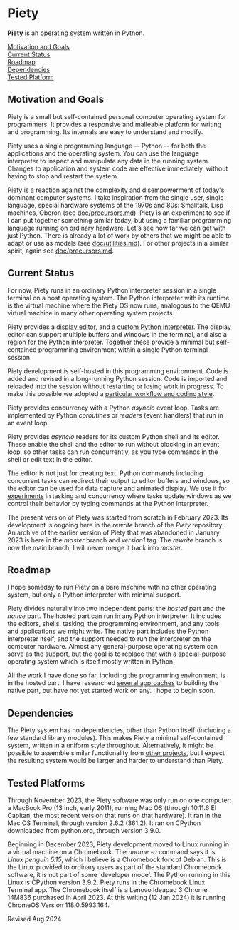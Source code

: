 
Piety
=====

**Piety** is an operating system written in Python.

[Motivation and Goals](#Motivation-and-Goals)  
[Current Status](#Current-Status)  
[Roadmap](#Roadmap)  
[Dependencies](#Dependencies)  
[Tested Platform](#Tested-Platform)

## Motivation and Goals ##

Piety is a small but self-contained personal computer operating system for
programmers.  It provides a responsive and malleable platform for writing
and programming.  Its internals are easy to understand and modify.
 
Piety uses a single programming language -- Python -- for both the
applications and the operating system. You can use the language interpreter
to inspect and manipulate any data in the running system.  Changes to
application and system code are effective immediately, without having to
stop and restart the system.

Piety is a reaction against the complexity and disempowerment of today's
dominant computer systems.  I take inspiration from the single user, single
language, special hardware systems of the 1970s and 80s: Smalltalk, Lisp
machines, Oberon (see [doc/precursors.md](doc/precursors.md)).     Piety is
an experiment to see if I can put together something similar today, but
using a familiar programming language running on ordinary hardware.  Let's
see how far we can get with just Python. There is already a lot of work by
others that we might be able to adapt or use as models (see
[doc/utilities.md](doc/utilities.md)). For other projects in a similar
spirit, again see [doc/precursors.md](doc/precursors.md).
  
## Current Status ##

For now, Piety runs in an ordinary Python interpreter session in a single
terminal on a host operating system.   The Python interpreter with its runtime
is the virtual machine where the Piety OS now runs, analogous to the QEMU
virtual machine in many other operating system projects.

Piety provides a [display editor](editors/README.md),  and a 
[custom Python interpreter](tasking/pyshell.py). The display editor can support 
multiple buffers and windows in the terminal, and also a region for the
Python interpreter. Together these provide a minimal but self-contained
programming environment within a single Python terminal session.

Piety development is self-hosted in this programming environment.  Code is
added and revised in a long-running Python session.  Code  is imported and
reloaded into the session without restarting or  losing work in progress.
To make this possible we adopted a
[particular workflow and coding style](editors/HOW.md).

Piety provides concurrency with a Python *asyncio* event loop.  Tasks 
are implemented by Python *coroutines* or *readers* (event handlers) that
run in an event loop.

Piety provides *asyncio* readers for its custom Python shell and its
editor.  These enable the shell and the editor to run without 
blocking in an event loop, so other tasks can run concurrently, as you 
type commands in the shell or edit text in the editor.  

The editor is not just for creating text. Python commands including
concurrent tasks can redirect their output to editor buffers and windows, so
the editor can be used for data capture and animated display.  We
use it for [experiments](piety) in tasking and concurrency
where tasks update windows as we control their behavior by typing  commands
at the Python interpreter.
  
The present version of Piety was started from scratch in February 2023.  Its
development is ongoing here in the *rewrite* branch of the *Piety* repository.
An archive of the earlier version of Piety that was abandoned in January 2023
is here in the  *master* branch and *version1* tag.  The *rewrite* branch
is now the main branch; I will  never merge it back into *master*.
     
## Roadmap ##

I hope someday to run Piety on a bare machine with no other
operating system, but only a Python interpreter with minimal support.

Piety divides naturally into two independent parts: the *hosted* part and
the *native* part.  The hosted part can run in any Python interpreter. It
includes the editors, shells, tasking, the  programming environment,
and any tools and applications we might write.  The native part includes the
Python interpreter itself, and the support needed to run the interpreter  on
the computer hardware.   Almost any general-purpose operating system can
serve as the support, but the goal is to replace that with a special-purpose
operating system which is itself mostly written in Python.

All the work I have done so far, including the programming environment, is
in the hosted part.  I have researched 
[several approaches](doc/baremachine.md) to building the native part, but
have not yet started work on any.   I hope to begin soon.

## Dependencies ##

The Piety system has no dependencies, other than Python itself
(including a few standard library modules).  This makes Piety a
minimal self-contained system, written in a uniform style throughout.
Alternatively, it might be possible to assemble similar functionality
from [other projects](doc/utilities.md), but I expect the resulting
system would be larger and harder to understand than Piety.

## Tested Platforms ##

Through November 2023, the Piety software was only
run on one computer: a MacBook Pro (13 inch, early 2011), running Mac OS
(through 10.11.6 El Capitan, the most recent version that runs on that
hardware). It ran in the Mac OS Terminal, through version 2.6.2 (361.2). It
ran on CPython downloaded from python.org, through version 3.9.0.

Beginning in December 2023, Piety development moved to Linux
running in a virtual machine on a Chromebook.  The *uname -a* command
says it is *Linux penguin 5.15*, which I believe is a Chromebook fork of
Debian. This is the Linux provided to ordinary users as part
of the standard Chromebook software, it is not part of some 'developer
mode'.   The Python running in this Linux is CPython version 3.9.2.
Piety runs in the Chromebook Linux Terminal app.
The Chromebook itself is a Lenovo Ideapad 3 Chrome  14M836
purchased in April 2023.  At this writing (12 Jan 2024) it is running
ChromeOS Version 118.0.5993.164.

Revised Aug 2024

